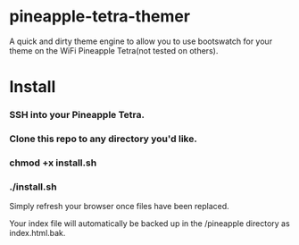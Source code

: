 # pineapple-tetra-themer
A quick and dirty theme engine to allow you to use bootswatch for your theme on the WiFi Pineapple Tetra(not tested on others).

# Install
### SSH into your Pineapple Tetra.
### Clone this repo to any directory you'd like.
### chmod +x install.sh
### ./install.sh

Simply refresh your browser once files have been replaced. 

Your index file will automatically be backed up in the /pineapple directory as index.html.bak. 
